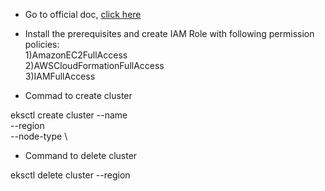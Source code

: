 * Go to official doc, [click here](https://docs.aws.amazon.com/eks/latest/userguide/getting-started-eksctl.html)



* Install the prerequisites and create IAM Role with following permission policies: <br> 1)AmazonEC2FullAccess <br> 2)AWSCloudFormationFullAccess <br> 3)IAMFullAccess



* Commad to create cluster

eksctl create cluster --name <cluster-name>  \
--region <region-name> \
--node-type <Instance type> \
  
  
  
* Command to delete cluster
  
eksctl delete cluster <cluster-name> --region <region-name>
